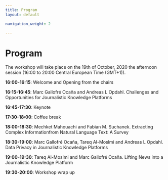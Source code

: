 ```yaml
---
title: Program
layout: default

navigation_weight: 2

---
```


# Program

The workshop will take place on the 19th of October, 2020 the afternoon session (16:00 to 20:00 Central European Time (GMT+1)).

**16:00-16:15**: Welcome and Opening from the chairs

**16:15-16:45**: Marc Gallofré Ocaña and Andreas L Opdahl. Challenges and Opportunities for Journalistic Knowledge Platforms

**16:45-17:30**: Keynote

**17:30-18:00**: Coffee break

**18:00-18:30**: Mechket Mahouachi and Fabian M. Suchanek. Extracting Complex Informationfrom Natural Language Text: A Survey

**18:30-19:00**: Marc Gallofré Ocaña, Tareq Al-Moslmi and Andreas L Opdahl. Data Privacy in Journalistic Knowledge Platforms

**19:00-19:30**: Tareq Al-Moslmi and Marc Gallofré Ocaña. Lifting News into a Journalistic Knowledge Platform

**19:30-20:00**: Workshop wrap up

